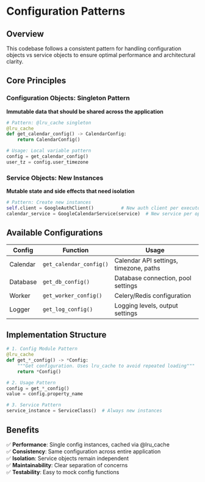 # Configuration Patterns

## Overview

This codebase follows a consistent pattern for handling configuration objects vs service objects to ensure optimal performance and architectural clarity.

## Core Principles

### Configuration Objects: Singleton Pattern
**Immutable data that should be shared across the application**

```python
# Pattern: @lru_cache singleton
@lru_cache
def get_calendar_config() -> CalendarConfig:
    return CalendarConfig()

# Usage: Local variable pattern
config = get_calendar_config()
user_tz = config.user_timezone
```

### Service Objects: New Instances
**Mutable state and side effects that need isolation**

```python
# Pattern: Create new instances
self.client = GoogleAuthClient()          # New auth client per executor
calendar_service = GoogleCalendarService(service)  # New service per operation
```

## Available Configurations

| Config | Function | Usage |
|--------|----------|-------|
| Calendar | `get_calendar_config()` | Calendar API settings, timezone, paths |
| Database | `get_db_config()` | Database connection, pool settings |
| Worker | `get_worker_config()` | Celery/Redis configuration |
| Logger | `get_log_config()` | Logging levels, output settings |

## Implementation Structure

```python
# 1. Config Module Pattern
@lru_cache
def get_*_config() -> *Config:
    """Get configuration. Uses lru_cache to avoid repeated loading"""
    return *Config()

# 2. Usage Pattern  
config = get_*_config()
value = config.property_name

# 3. Service Pattern
service_instance = ServiceClass()  # Always new instances
```

## Benefits

✅ **Performance**: Single config instances, cached via @lru_cache  
✅ **Consistency**: Same configuration across entire application  
✅ **Isolation**: Service objects remain independent  
✅ **Maintainability**: Clear separation of concerns  
✅ **Testability**: Easy to mock config functions 
